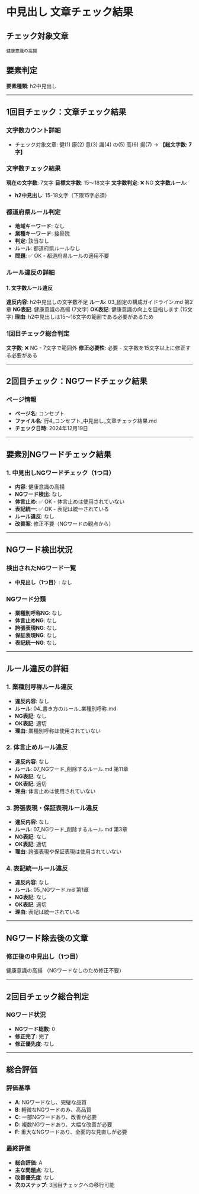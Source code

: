 # 中見出し 文章チェック結果

## チェック対象文章
```
健康意識の高揚
```

## 要素判定
**要素種類**: h2中見出し

---

## 1回目チェック：文章チェック結果

### 文字数カウント詳細
- チェック対象文章: 健(1) 康(2) 意(3) 識(4) の(5) 高(6) 揚(7) → **【総文字数: 7字】**

### 文字数チェック結果
**現在の文字数**: 7文字
**目標文字数**: 15～18文字
**文字数判定**: ❌ NG
**文字数ルール**:
- **h2中見出し**: 15-18文字（下限15字必須）

### 都道府県ルール判定
- **地域キーワード**: なし
- **業種キーワード**: 接骨院
- **判定**: 該当なし
- **ルール**: 都道府県ルールなし
- **問題**: ✅ OK - 都道府県ルールの適用不要

### ルール違反の詳細

#### 1. 文字数ルール違反
**違反内容**: h2中見出しの文字数不足
**ルール**: 03_固定の構成ガイドライン.md 第2章
**NG表記**: 健康意識の高揚 (7文字)
**OK表記**: 健康意識の向上を目指します (15文字)
**理由**: h2中見出しは15～18文字の範囲である必要があるため

### 1回目チェック総合判定
**文字数**: ❌ NG - 7文字で範囲外
**修正必要性**: 必要 - 文字数を15文字以上に修正する必要がある

---

## 2回目チェック：NGワードチェック結果

### ページ情報
- **ページ名**: コンセプト
- **ファイル名**: 行4_コンセプト_中見出し_文章チェック結果.md
- **チェック日時**: 2024年12月19日

---

## 要素別NGワードチェック結果

### 1. 中見出しNGワードチェック（1つ目）
- **内容**: 健康意識の高揚
- **NGワード検出**: なし
- **体言止め**: ✅ OK - 体言止めは使用されていない
- **表記統一**: ✅ OK - 表記は統一されている
- **ルール違反**: なし
- **改善案**: 修正不要（NGワードの観点から）

---

## NGワード検出状況

### 検出されたNGワード一覧
- **中見出し（1つ目）**: なし

### NGワード分類
- **業種別呼称NG**: なし
- **体言止めNG**: なし
- **誇張表現NG**: なし
- **保証表現NG**: なし
- **表記統一NG**: なし

---

## ルール違反の詳細

### 1. 業種別呼称ルール違反
- **違反内容**: なし
- **ルール**: 04_書き方のルール_業種別呼称.md
- **NG表記**: なし
- **OK表記**: 適切
- **理由**: 業種別呼称は使用されていない

### 2. 体言止めルール違反
- **違反内容**: なし
- **ルール**: 07_NGワード_削除するルール.md 第11章
- **NG表記**: なし
- **OK表記**: 適切
- **理由**: 体言止めは使用されていない

### 3. 誇張表現・保証表現ルール違反
- **違反内容**: なし
- **ルール**: 07_NGワード_削除するルール.md 第3章
- **NG表記**: なし
- **OK表記**: 適切
- **理由**: 誇張表現や保証表現は使用されていない

### 4. 表記統一ルール違反
- **違反内容**: なし
- **ルール**: 05_NGワード.md 第1章
- **NG表記**: なし
- **OK表記**: 適切
- **理由**: 表記は統一されている

---

## NGワード除去後の文章

### 修正後の中見出し（1つ目）
健康意識の高揚
（NGワードなしのため修正不要）

---

## 2回目チェック総合判定

### NGワード状況
- **NGワード総数**: 0
- **修正完了**: 完了
- **修正優先度**: なし

---

## 総合評価

### 評価基準
- **A**: NGワードなし、完璧な品質
- **B**: 軽微なNGワードのみ、高品質
- **C**: 一部NGワードあり、改善が必要
- **D**: 複数NGワードあり、大幅な改善が必要
- **F**: 重大なNGワードあり、全面的な見直しが必要

### 最終評価
- **総合評価**: A
- **主な問題点**: なし
- **改善優先度**: なし
- **次のステップ**: 3回目チェックへの移行可能

